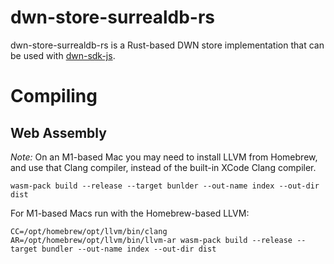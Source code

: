 dwn-store-surrealdb-rs
====

dwn-store-surrealdb-rs is a Rust-based DWN store implementation that can be
used with [dwn-sdk-js](https://github.com/TBD54566975/dwn-sdk-js).


# Compiling

## Web Assembly

_Note:_ On an M1-based Mac you may need to install LLVM from Homebrew, and use that
Clang compiler, instead of the built-in XCode Clang compiler.

`wasm-pack build --release --target bunlder --out-name index --out-dir dist`

For M1-based Macs run with the Homebrew-based LLVM:

`CC=/opt/homebrew/opt/llvm/bin/clang AR=/opt/homebrew/opt/llvm/bin/llvm-ar wasm-pack build --release --target bundler --out-name index --out-dir dist`
